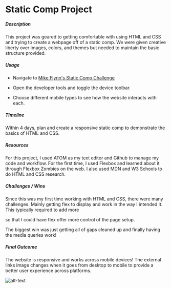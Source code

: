 # Static Comp Project

##### Description

This project was geared to getting comfortable with using HTML and CSS and trying to create a webpage off of a static comp. We were given creative liberty over images, colors, and themes but needed to maintain the basic structure provided.

##### Usage

- Navigate to [Mike Flynn's Static Comp Challenge](https://mdflynn.github.io/mf-comp-challenge-1/)

- Open the developer tools and toggle the device toolbar.

- Choose different mobile types to see how the website interacts with each.

##### Timeline

Within 4 days, plan and create a responsive static comp to demonstrate the basics of HTML and CSS.

##### Resources

For this project, I used ATOM as my text editor and Github to manage my code and workflow. For the first time, I used Flexbox and learned about it through Flexbox Zombies on the web. I also used MDN and W3 Schools to do HTML and CSS research.

##### Challenges / Wins

Since this was my first time working with HTML and CSS, there were many challenges. Mainly getting flex to display and work in the way I intended it. This typically required to add more <div> so that I could have flex offer more control of the page setup.

The biggest win was just getting all of gaps cleaned up and finally having the media queries work!

##### Final Outcome

The website is responsive and works across mobile devices! The external links image changes when it goes from desktop to mobile to provide a better user experience across platforms.

![alt-text](http://www.giphy.com/gifs/Uqqb5k83rL6NORAnxo)
